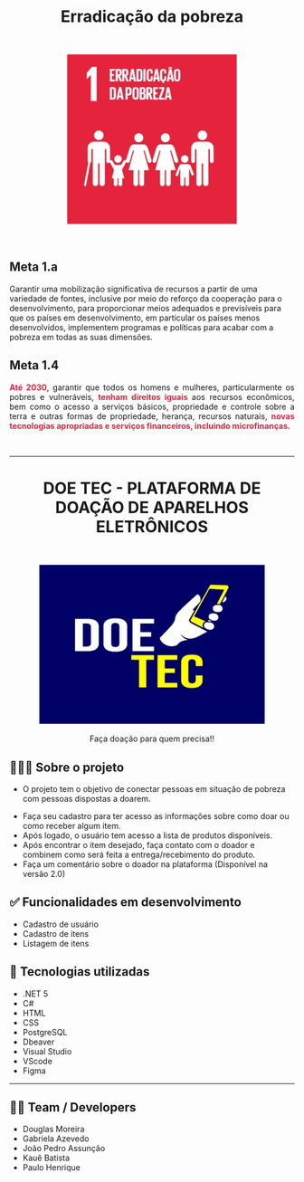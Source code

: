 <h1 align="center">Erradicação da pobreza </h1>
<br>
<p align="center">
<img src="imagens/WhatsApp Image 2021-10-28 at 13.53.16.jpeg" width=300px>
</p>

<br> 

## Meta 1.a
<p>Garantir uma mobilização significativa de recursos a partir de uma variedade de fontes, inclusive por meio do reforço da cooperação para o desenvolvimento, para proporcionar meios adequados e previsíveis para que os países em desenvolvimento, em particular os países menos desenvolvidos, implementem programas e políticas para acabar com a pobreza em todas as suas dimensões.</p>

## Meta 1.4

<p align="justify">
  <strong style="color:#e5233d">Até 2030</strong>, garantir que todos os homens e mulheres, particularmente os pobres e vulneráveis, <strong style="color:#e5233d">tenham direitos iguais </strong>aos recursos econômicos, bem como o acesso a serviços básicos, propriedade e controle sobre a terra e outras formas de propriedade, herança, recursos naturais, <strong style="color:#e5233d">novas tecnologias apropriadas e serviços financeiros, incluindo microfinanças.</strong></p><br>

---

<h1 align="center"> DOE TEC - PLATAFORMA DE DOAÇÃO DE APARELHOS ELETRÔNICOS </h1> <br>

<p align="center">
  <img  src="imagens/WhatsApp Image 2021-10-28 at 13.50.03.jpeg" width=400px />
</p>

<p align="center">Faça doação para quem precisa!!</p>

<p align="center">
  

## 👨🏻‍💻 Sobre o projeto

-   <p>O projeto tem o objetivo de conectar pessoas em situação de pobreza com pessoas dispostas a doarem.
-   Faça seu cadastro para ter acesso as informações sobre como doar ou como receber algum item.
- Após logado, o usuário tem acesso a lista de produtos disponíveis.
- Após encontrar o item desejado, faça contato com o doador e combinem como será feita a entrega/recebimento do produto. 
- Faça um comentário sobre o doador na plataforma (Disponível na versão 2.0) 
 </p>

## ✅  Funcionalidades em desenvolvimento
- Cadastro de usuário
- Cadastro de itens
- Listagem de itens


## 🚀 Tecnologias utilizadas

-  .NET 5
-  C#
-  HTML
-  CSS
-  PostgreSQL
-  Dbeaver
-  Visual Studio
-  VScode
-  Figma

---

 ## 👨‍💻 Team / Developers
- Douglas Moreira
- Gabriela Azevedo
- João Pedro Assunção
- Kauê Batista
- Paulo Henrique
<br>

